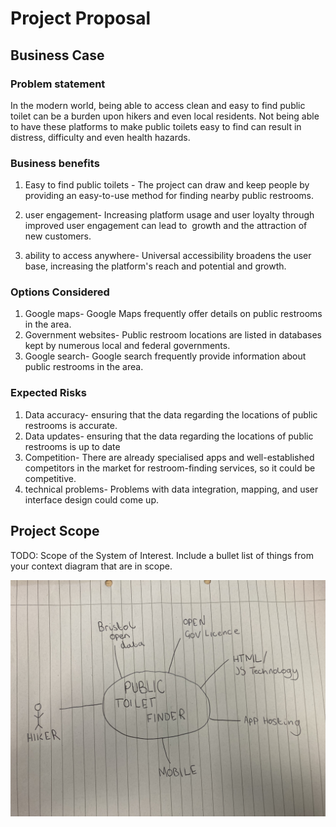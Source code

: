 # Project Proposal

## Business Case

### Problem statement
In the modern world, being able to access clean and easy to find public toilet can be a burden upon hikers and even local residents. Not being able to have these platforms to make public toilets easy to find can result in distress, difficulty and even health hazards.

### Business benefits
1. Easy to find public toilets - The project can draw and keep people by providing an easy-to-use method for finding nearby public restrooms.

2. user engagement- Increasing platform usage and user loyalty through improved user engagement can lead to  growth and the attraction of new customers.

3. ability to access anywhere- Universal accessibility broadens the user base, increasing the platform's reach and potential and growth.

### Options Considered
1. Google maps-  Google Maps frequently offer details on public restrooms in the area.  
2. Government websites- Public restroom locations are listed in databases kept by numerous local and federal governments. 
3. Google search- Google search frequently provide information about public restrooms in the area.

### Expected Risks
1. Data accuracy- ensuring that the data regarding the locations of public restrooms is accurate.
2. Data updates- ensuring that the data regarding the locations of public restrooms is up to date
3. Competition- There are already specialised apps and well-established competitors in the market for restroom-finding services, so it could be competitive.
4. technical problems- Problems with data integration, mapping, and user interface design could come up.


## Project Scope
TODO: Scope of the System of Interest. Include a bullet list of things from your context diagram that are in scope.

![Insert your Context Diagram Here](images/condi.png.jpg)
